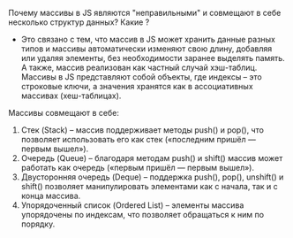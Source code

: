 Почему массивы в JS являются "неправильными" и совмещают в себе несколько структур данных? Какие ?

- Это связано с тем, что массив в JS может хранить данные разных типов и массивы автоматически изменяют свою длину, добавляя или удаляя элементы, без необходимости заранее выделять память. А также, массив реализован как частный случай хэш-таблиц. Массивы в JS представляют собой объекты, где индексы – это строковые ключи, а значения хранятся как в ассоциативных массивах (хеш-таблицах).

Массивы совмещают в себе:
1) Стек (Stack) – массив поддерживает методы push() и pop(), что позволяет использовать его как стек («последним пришёл — первым вышел»).
2) Очередь (Queue) – благодаря методам push() и shift() массив может работать как очередь («первым пришёл — первым вышел»).
3) Двусторонняя очередь (Deque) – поддержка push(), pop(), unshift() и shift() позволяет манипулировать элементами как с начала, так и с конца массива.
4) Упорядоченный список (Ordered List) – элементы массива упорядочены по индексам, что позволяет обращаться к ним по порядку.